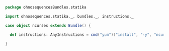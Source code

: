 
```scala
package ohnosequencesBundles.statika

import ohnosequences.statika._, bundles._, instructions._

case object ncurses extends Bundle() {

  def instructions: AnyInstructions = cmd("yum")("install", "-y", "ncurses*")

}

```




[main/scala/ncurses.scala]: ncurses.scala.md